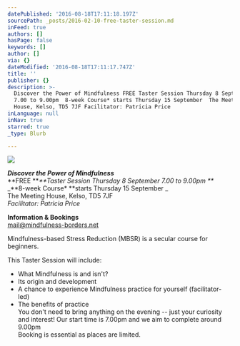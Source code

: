 ```yaml
---
datePublished: '2016-08-18T17:11:18.197Z'
sourcePath: _posts/2016-02-10-free-taster-session.md
inFeed: true
authors: []
hasPage: false
keywords: []
author: []
via: {}
dateModified: '2016-08-18T17:11:17.747Z'
title: ''
publisher: {}
description: >-
  Discover the Power of Mindfulness FREE Taster Session Thursday 8 September
  7.00 to 9.00pm  8-week Course* starts Thursday 15 September  The Meeting
  House, Kelso, TD5 7JF Facilitator: Patricia Price
inLanguage: null
inNav: true
starred: true
_type: Blurb

---
```

![](https://the-grid-user-content.s3-us-west-2.amazonaws.com/e3f248c8-c84a-4d07-a6e1-fc936f558dd7.jpg)

_**Discover the Power of Mindfulness**_  
**FREE **_**Taster Session Thursday 8 September 7.00 to 9.00pm **_  
_**8-week Course\* **starts Thursday 15 September _  
The Meeting House, Kelso, TD5 7JF  
_Facilitator: Patricia Price_

**Information & Bookings**  
mail@mindfulness-borders.net

Mindfulness-based Stress Reduction (MBSR) is a secular course for beginners.

This Taster Session will include:  
- What Mindfulness is and isn't?  
- Its origin and development  
- A chance to experience Mindfulness practice for yourself (facilitator-led)  
- The benefits of practice  
You don't need to bring anything on the evening -- just your curiosity and interest! Our start time is 7.00pm and we aim to complete around 9.00pm  
Booking is essential as places are limited.